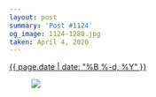 ```yaml
---
layout: post
summary: 'Post #1124'
og_image: 1124-1280.jpg
taken: April 4, 2020
---
```


<div class="post">
 <time>
  <a href="/1124">
   {{ page.date | date: "%B %-d, %Y" }}
  </a>
 </time>
 <a href="/1124">
  <figure data-taken="4/4/2020">
   <img sizes="(min-width: 700px) 50vw, calc(100vw - 2rem)" src="{{ site.assets_url }}/1124-640.jpg" srcset="{{ site.assets_url }}/1124-320.jpg 320w, {{ site.assets_url }}/1124-640.jpg 640w, {{ site.assets_url }}/1124-960.jpg 960w, {{ site.assets_url }}/1124-1280.jpg 1280w"/>
  </figure>
 </a>
</div>
